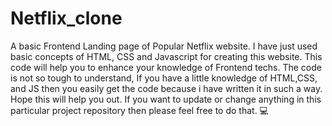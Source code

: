 # Netflix_clone
A basic Frontend Landing page of Popular Netflix website.
I have just used basic concepts of HTML, CSS and Javascript for creating this website.
This code will help you to enhance your knowledge of Frontend techs.
The code is not so tough to understand, If you have a little knowledge of HTML,CSS, and JS
then you easily get the code because i have written it in such a way.
Hope this will help you out.
If you want to update or change anything in this particular project repository then please feel
free to do that.
💻
